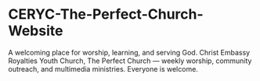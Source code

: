 # CERYC-The-Perfect-Church-Website
A welcoming place for worship, learning, and serving God. Christ Embassy Royalties Youth Church, The Perfect Church — weekly worship, community outreach, and multimedia ministries. Everyone is welcome.
